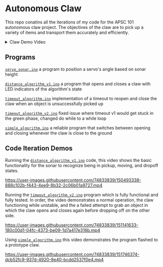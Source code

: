# Autonomous Claw
This repo conatins all the iterations of my code for the APSC 101 autonomous claw project. The objectives of the claw are to pick up a variety of items and transport them accurately and efficiently.

<details>
  
<summary> Claw Demo Video </summary>

<p></p>
  
 In this video we are practicing for the claw compeition, coordinating our alignment, movement, retrieval, and dropoff technique. The claw is running the [`simple_algorithm.ino`](https://github.com/MatthewChow03/Autonomous-Claw/blob/main/simple_algorithm.ino) in this video.
  
  
https://user-images.githubusercontent.com/74833839/152657674-ba3474da-fb3f-4d5e-8c4c-b9ceb1bfd409.mp4

  
</details>

## Programs
[`servo_sonar.ino`](https://github.com/MatthewChow03/Autonomous-Claw/blob/main/servo_sonar.ino) a program to position a servo's angle based on sonar height

[`distance_algorithm_v1.ino`](https://github.com/MatthewChow03/Autonomous-Claw/blob/main/distance_algorithm_v1.ino) a program that opens and closes a claw with LED indicators of the algorithm's state

[`timeout_algorithm.ino`](https://github.com/MatthewChow03/Autonomous-Claw/blob/main/timeout_algorithm.ino) implementation of a timeout to reopen and close the claw when an object is unsuccessfully picked up

[`timeout_algorithm_v2.ino`](https://github.com/MatthewChow03/Autonomous-Claw/blob/main/timeout_algorithm_v2.ino) fixed issue where timeout v1 would get stuck in the green phase, changed do while to a while loop

[`simple_algorithm.ino`](https://github.com/MatthewChow03/Autonomous-Claw/blob/main/simple_algorithm.ino) a reliable program that switches between opening and closing whenever the claw is close to the ground


## Code Iteration Demos
<!---
<details>
<summary> Video Demo </summary>
--->  

Running the [`distance_algorithm_v1.ino`](https://github.com/MatthewChow03/Autonomous-Claw/blob/main/distance_algorithm_v1.ino) code, this video shows the basic functionality for the sonar to recognize being in pickup, moving, and dropoff states.

https://user-images.githubusercontent.com/74833839/150493338-888c102b-f443-4ee9-8b32-2c06b01a9727.mp4

Running the [`timeout_algorithm_v2.ino`](https://github.com/MatthewChow03/Autonomous-Claw/blob/main/timeout_algorithm_v2.ino) program which is fully functional and fully tested. In order, the video demonstrates a normal operation, the claw functioning while unstable, and the a failed attempt to grab an object in which the claw opens and closes again before dropping off on the other side.

https://user-images.githubusercontent.com/74833839/151141633-180c00d1-04fc-4373-be09-1d7a417e316b.mp4

Using [`simple_algorithm.ino`](https://github.com/MatthewChow03/Autonomous-Claw/blob/main/simple_algorithm.ino) this video demonstrates the program flashed to a prototype claw.

https://user-images.githubusercontent.com/74833839/151746374-dcb52fc9-937d-4920-8e40-bcdd2537f0e4.mp4

<!---
</details>
--->  
